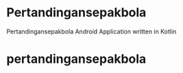 # Pertandingansepakbola
Pertandingansepakbola Android Application written in Kotlin


# pertandingansepakbola
